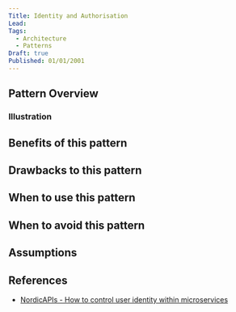 ```yaml
---
Title: Identity and Authorisation
Lead: 
Tags:
  - Architecture
  - Patterns
Draft: true
Published: 01/01/2001
---
```


## Pattern Overview

### Illustration

## Benefits of this pattern

## Drawbacks to this pattern

## When to use this pattern

## When to avoid this pattern

## Assumptions

## References

* [NordicAPIs - How to control user identity within microservices](https://nordicapis.com/how-to-control-user-identity-within-microservices/)
